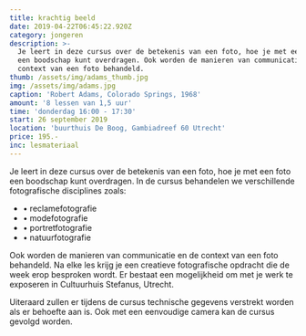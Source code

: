```yaml
---
title: krachtig beeld
date: 2019-04-22T06:45:22.920Z
category: jongeren
description: >-
  Je leert in deze cursus over de betekenis van een foto, hoe je met een foto
  een boodschap kunt overdragen. Ook worden de manieren van communicatie en de
  context van een foto behandeld.
thumb: /assets/img/adams_thumb.jpg
img: /assets/img/adams.jpg
caption: 'Robert Adams, Colorado Springs, 1968'
amount: '8 lessen van 1,5 uur'
time: 'donderdag 16:00 - 17:30'
start: 26 september 2019
location: 'buurthuis De Boog, Gambiadreef 60 Utrecht'
price: 195.-
inc: lesmateriaal
---
```


Je leert in deze cursus over de betekenis van een foto, hoe je met een foto een boodschap kunt overdragen. In de cursus behandelen we verschillende fotografische disciplines zoals:
- • reclamefotografie
- • modefotografie
- • portretfotografie
- • natuurfotografie 

Ook worden de manieren van communicatie en de context van een foto behandeld.
Na elke les krijg je een creatieve fotografische opdracht die de week erop besproken wordt. Er bestaat een mogelijkheid om met je werk te exposeren in Cultuurhuis Stefanus, Utrecht. 

Uiteraard zullen er tijdens de cursus technische gegevens verstrekt worden als er behoefte aan is. Ook met een eenvoudige camera kan de cursus gevolgd worden.
